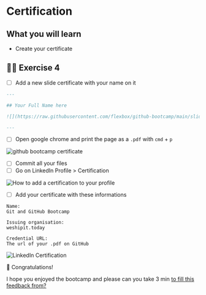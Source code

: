 # Certification

## What you will learn

- Create your certificate

## 👨‍🚀 Exercise 4

- [ ] Add a new slide certificate with your name on it

```markdown
---

## Your Full Name here

![](https://raw.githubusercontent.com/flexbox/github-bootcamp/main/slides/github-bootcamp.png)

---

```

- [ ] Open google chrome and print the page as a `.pdf` with `cmd` + `p`

![github bootcamp certificate](./print-pdf.png)

- [ ] Commit all your files
- [ ] Go on LinkedIn Profile > Certification

![How to add a certification to your profile](./linkedin-certification.gif)

- [ ] Add your certificate with these informations

```
Name:
Git and GitHub Bootcamp

Issuing organisation:
weshipit.today

Credential URL:
The url of your .pdf on GitHub
```

![LinkedIn Certification](./linkedin-certification-add.png)

👏 Congratulations!

I hope you enjoyed the bootcamp and please can you take 3 min [to fill this feedback from?](https://davidl.fr/feedback-workshop)